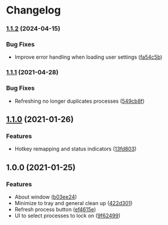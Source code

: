 # Changelog

### [1.1.2](https://www.github.com/James-LG/AutoCursorLock/compare/v1.1.1...v1.1.2) (2024-04-15)


### Bug Fixes

* Improve error handling when loading user settings ([fa54c5b](https://www.github.com/James-LG/AutoCursorLock/commit/fa54c5b4f765235d4d7e59d3a64bf5d22d776851))

### [1.1.1](https://www.github.com/James-LG/AutoCursorLock/compare/v1.1.0...v1.1.1) (2021-04-28)


### Bug Fixes

* Refreshing no longer duplicates processes ([549cb8f](https://www.github.com/James-LG/AutoCursorLock/commit/549cb8fff9e9eb0d35557a5174d5176db495e8d8))

## [1.1.0](https://www.github.com/James-LG/AutoCursorLock/compare/v1.0.0...v1.1.0) (2021-01-26)


### Features

* Hotkey remapping and status indicators ([13fd803](https://www.github.com/James-LG/AutoCursorLock/commit/13fd803a81e9a1cc72db773242d8f8d913482c62))

## 1.0.0 (2021-01-25)


### Features

* About window ([b03ee24](https://www.github.com/James-LG/AutoCursorLock/commit/b03ee24726dca1a1ca51ce02bfda1a71a3c040b4))
* Minimize to tray and general clean up ([422d301](https://www.github.com/James-LG/AutoCursorLock/commit/422d301d5e2837eaa7bed2b725bb460fb142cfb6))
* Refresh process button ([ef4615e](https://www.github.com/James-LG/AutoCursorLock/commit/ef4615e47b8dc693b4f66358f92c816deddad969))
* UI to select processes to lock on ([9f62499](https://www.github.com/James-LG/AutoCursorLock/commit/9f62499f6ec9043c2064da4ea8cbf41772b7701c))
